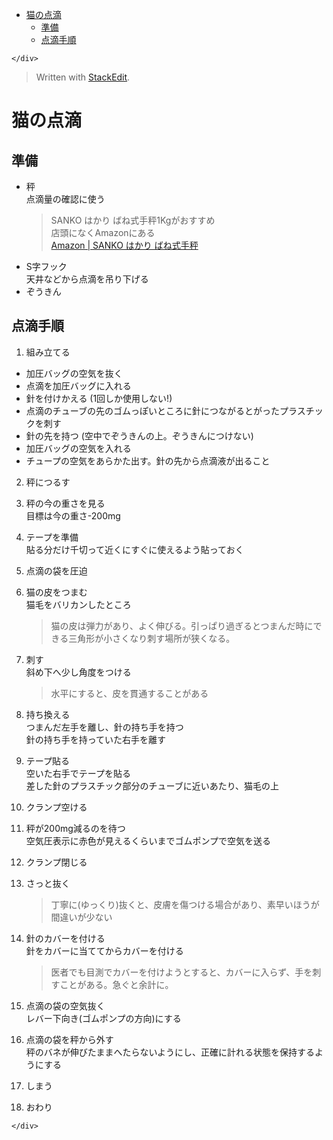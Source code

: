 <!DOCTYPE html>
<html>

<head>
  <meta charset="utf-8">
  <meta name="viewport" content="width=device-width, initial-scale=1.0">
  <title>neko_tenteki.html</title>
  <link rel="stylesheet" href="https://stackedit.io/style.css" />
</head>

<body class="stackedit">
  <div class="stackedit__left">
    <div class="stackedit__toc">
      
<ul>
<li><a href="#猫の点滴">猫の点滴</a>
<ul>
<li><a href="#準備">準備</a></li>
<li><a href="#点滴手順">点滴手順</a></li>
</ul>
</li>
</ul>

    </div>
  </div>
  <div class="stackedit__right">
    <div class="stackedit__html">
      <blockquote>
<p>Written with <a href="https://stackedit.io/">StackEdit</a>.</p>
</blockquote>
<h1 id="猫の点滴">猫の点滴</h1>
<h2 id="準備">準備</h2>
<ul>
<li>秤<br>
点滴量の確認に使う
<blockquote>
<p>SANKO はかり ばね式手秤1Kgがおすすめ<br>
店頭になくAmazonにある<br>
<a href="https://www.amazon.co.jp/%E3%83%A4%E3%83%9E%E3%83%A8%E6%B8%AC%E5%AE%9A%E6%A9%9F-Yamayo-Sokuteiki-ST-1-SANKO/dp/B00R3TH6MQ">Amazon | SANKO はかり ばね式手秤</a></p>
</blockquote>
</li>
<li>S字フック<br>
天井などから点滴を吊り下げる</li>
<li>ぞうきん</li>
</ul>
<h2 id="点滴手順">点滴手順</h2>
<ol>
<li>組み立てる</li>
</ol>
<ul>
<li>加圧バッグの空気を抜く</li>
<li>点滴を加圧バッグに入れる</li>
<li>針を付けかえる (1回しか使用しない!)</li>
<li>点滴のチューブの先のゴムっぽいところに針につながるとがったプラスチックを刺す</li>
<li>針の先を持つ (空中でぞうきんの上。ぞうきんにつけない)</li>
<li>加圧バッグの空気を入れる</li>
<li>チュープの空気をあらかた出す。針の先から点滴液が出ること</li>
</ul>
<ol start="2">
<li>
<p>秤につるす</p>
</li>
<li>
<p>秤の今の重さを見る<br>
目標は今の重さ-200mg</p>
</li>
<li>
<p>テープを準備<br>
貼る分だけ千切って近くにすぐに使えるよう貼っておく</p>
</li>
<li>
<p>点滴の袋を圧迫</p>
</li>
<li>
<p>猫の皮をつまむ<br>
猫毛をバリカンしたところ</p>
<blockquote>
<p>猫の皮は弾力があり、よく伸びる。引っぱり過ぎるとつまんだ時にできる三角形が小さくなり刺す場所が狭くなる。</p>
</blockquote>
</li>
<li>
<p>刺す<br>
斜め下へ少し角度をつける</p>
<blockquote>
<p>水平にすると、皮を貫通することがある</p>
</blockquote>
</li>
<li>
<p>持ち換える<br>
つまんだ左手を離し、針の持ち手を持つ<br>
針の持ち手を持っていた右手を離す</p>
</li>
<li>
<p>テープ貼る<br>
空いた右手でテープを貼る<br>
差した針のプラスチック部分のチューブに近いあたり、猫毛の上</p>
</li>
<li>
<p>クランプ空ける</p>
</li>
<li>
<p>秤が200mg減るのを待つ<br>
空気圧表示に赤色が見えるくらいまでゴムポンプで空気を送る</p>
</li>
<li>
<p>クランプ閉じる</p>
</li>
<li>
<p>さっと抜く</p>
<blockquote>
<p>丁寧に(ゆっくり)抜くと、皮膚を傷つける場合があり、素早いほうが間違いが少ない</p>
</blockquote>
</li>
<li>
<p>針のカバーを付ける<br>
針をカバーに当ててからカバーを付ける</p>
<blockquote>
<p>医者でも目測でカバーを付けようとすると、カバーに入らず、手を刺すことがある。急ぐと余計に。</p>
</blockquote>
</li>
<li>
<p>点滴の袋の空気抜く<br>
レバー下向き(ゴムポンプの方向)にする</p>
</li>
<li>
<p>点滴の袋を秤から外す<br>
秤のバネが伸びたままへたらないようにし、正確に計れる状態を保持するようにする</p>
</li>
<li>
<p>しまう</p>
</li>
<li>
<p>おわり</p>
</li>
</ol>

    </div>
  </div>
</body>

</html>
